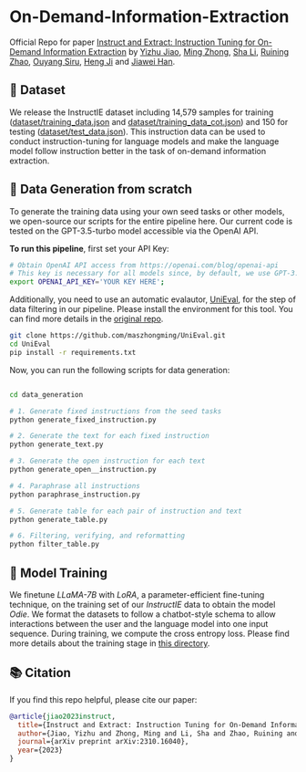# On-Demand-Information-Extraction
Official Repo for paper [Instruct and Extract: Instruction Tuning for On-Demand Information Extraction](https://arxiv.org/abs/2310.16040) by [Yizhu Jiao](https://yzjiao.github.io/), [Ming Zhong](https://maszhongming.github.io/), [Sha Li](https://raspberryice.github.io/), [Ruining Zhao](https://ruining0916.github.io/), [Ouyang Siru](https://ozyyshr.github.io/), [Heng Ji](http://blender.cs.illinois.edu/hengji.html) and [Jiawei Han](http://hanj.cs.illinois.edu/).


## :star2: Dataset

We release the InstructIE dataset including 14,579 samples for training ([dataset/training_data.json](https://github.com/yzjiao/On-Demand-IE/blob/main/dataset/training_data.json) and [dataset/training_data_cot.json](https://github.com/yzjiao/On-Demand-IE/blob/main/dataset/training_data_cot.json)) and 150 for testing ([dataset/test_data.json](https://github.com/yzjiao/On-Demand-IE/blob/main/dataset/test_data.json)). 
This instruction data can be used to conduct instruction-tuning for language models and make the language model follow instruction better in the task of on-demand information extraction. 


## :rocket: Data Generation from scratch

To generate the training data using your own seed tasks or other models, we open-source our scripts for the entire pipeline here. Our current code is tested on the GPT-3.5-turbo model accessible via the OpenAI API.

**To run this pipeline**, first set your API Key:
```bash
# Obtain OpenAI API access from https://openai.com/blog/openai-api
# This key is necessary for all models since, by default, we use GPT-3.5-turbo for training data generation
export OPENAI_API_KEY='YOUR KEY HERE';
```

Additionally, you need to use an automatic evalautor, [UniEval](https://github.com/maszhongming/UniEval), for the step of data filtering in our pipeline. Please install the environment  for this tool. You can find more details in the [original repo](https://github.com/maszhongming/UniEval). 
```bash
git clone https://github.com/maszhongming/UniEval.git
cd UniEval
pip install -r requirements.txt
```


Now, you can run the following scripts for data generation:

```bash

cd data_generation

# 1. Generate fixed instructions from the seed tasks
python generate_fixed_instruction.py

# 2. Generate the text for each fixed instruction
python generate_text.py

# 3. Generate the open instruction for each text
python generate_open__instruction.py

# 4. Paraphrase all instructions 
python paraphrase_instruction.py

# 5. Generate table for each pair of instruction and text
python generate_table.py

# 6. Filtering, verifying, and reformatting
python filter_table.py

```


## :wrench: Model Training 
We finetune *LLaMA-7B* with *LoRA*, a parameter-efficient fine-tuning technique, on the training set of our *InstructIE* data to obtain the model *Odie*. 
We format the datasets to follow a chatbot-style schema to allow interactions between the user and the language model into one input sequence.
During training, we compute the cross entropy loss.
Please find more details about the training stage in [this directory](https://github.com/yzjiao/On-Demand-IE/tree/main/training).



## :books: Citation

If you find this repo helpful, please cite our paper:

```bibtex
@article{jiao2023instruct,
  title={Instruct and Extract: Instruction Tuning for On-Demand Information Extraction},
  author={Jiao, Yizhu and Zhong, Ming and Li, Sha and Zhao, Ruining and Ouyang, Siru and Ji, Heng and Han, Jiawei},
  journal={arXiv preprint arXiv:2310.16040},
  year={2023}
}
```